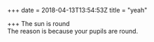 +++
date = 2018-04-13T13:54:53Z
title = "yeah"

+++ 
The sun is round   
The reason is because your pupils are round.